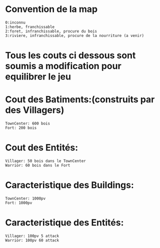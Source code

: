 # Convention de la map #
	0:inconnu
	1:herbe, franchissable
	2:foret, infranchissable, procure du bois
	3:riviere, infranchissable, procure de la nourriture (a venir)



# Tous les couts ci dessous sont soumis a modification pour equilibrer le jeu


# Cout des Batiments:(construits par des Villagers) #
	TownCenter: 600 bois
	Fort: 200 bois
  
# Cout des Entités: #
	Villager: 50 bois dans le TownCenter
	Warrior: 60 bois dans le Fort
  
# Caracteristique des Buildings: #
	TownCenter: 1000pv
	Fort: 1000pv

# Caracteristique des Entités: #
	Villager: 100pv 5 attack
	Warrior: 100pv 60 attack
